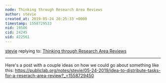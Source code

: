 ```yaml
---
node: Thinking through Research Area Reviews 
author: stevie
created_at: 2019-05-24 20:25:33 +0000
timestamp: 1558729533
nid: 19506
cid: 24245
uid: 422561
---
```




[stevie](../profile/stevie) replying to: [Thinking through Research Area Reviews ](../notes/stevie/05-23-2019/thinking-through-research-area-reviews)

----
 Here's a post with a couple ideas on how we could go about something like this: https://publiclab.org/notes/stevie/05-24-2019/idea-to-distribute-tasks-for-a-reserach-area-review?_=1558729450